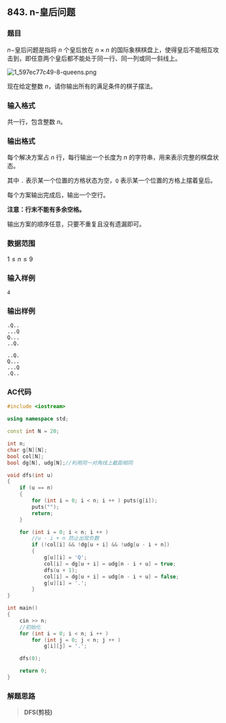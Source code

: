 ##  843. n-皇后问题

### 题目

$n$−皇后问题是指将 $n$ 个皇后放在 $n×n$ 的国际象棋棋盘上，使得皇后不能相互攻击到，即任意两个皇后都不能处于同一行、同一列或同一斜线上。

![1_597ec77c49-8-queens.png](https://cdn.acwing.com/media/article/image/2019/06/08/19_860e00c489-1_597ec77c49-8-queens.png)

现在给定整数 $n$，请你输出所有的满足条件的棋子摆法。

### 输入格式

共一行，包含整数 $n$。

### 输出格式

每个解决方案占 $n$ 行，每行输出一个长度为 $n$ 的字符串，用来表示完整的棋盘状态。

其中 `.` 表示某一个位置的方格状态为空，`Q` 表示某一个位置的方格上摆着皇后。

每个方案输出完成后，输出一个空行。

**注意：行末不能有多余空格。**

输出方案的顺序任意，只要不重复且没有遗漏即可。

### 数据范围

$1≤n≤9$

### 输入样例

```
4
```

### 输出样例

```
.Q..
...Q
Q...
..Q.

..Q.
Q...
...Q
.Q..

```

### AC代码

```c++
#include <iostream>

using namespace std;

const int N = 20;

int n;
char g[N][N];
bool col[N];
bool dg[N], udg[N];//利用同一对角线上截距相同

void dfs(int u)
{
    if (u == n)
    {
        for (int i = 0; i < n; i ++ ) puts(g[i]);
        puts("");
        return;
    }

    for (int i = 0; i < n; i ++ )
        //u - i + n 防止出现负数
        if (!col[i] && !dg[u + i] && !udg[u - i + n])
        {
            g[u][i] = 'Q';
            col[i] = dg[u + i] = udg[n - i + u] = true;
            dfs(u + 1);
            col[i] = dg[u + i] = udg[n - i + u] = false;
            g[u][i] = '.';
        }
}

int main()
{
    cin >> n;
    //初始化
    for (int i = 0; i < n; i ++ )
        for (int j = 0; j < n; j ++ )
            g[i][j] = '.';

    dfs(0);

    return 0;
}
```

### 解题思路

>**DFS(剪枝)**